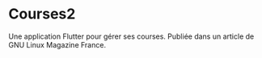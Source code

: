 # Courses2

Une application Flutter pour gérer ses courses. Publiée dans un article de GNU
Linux Magazine France.
